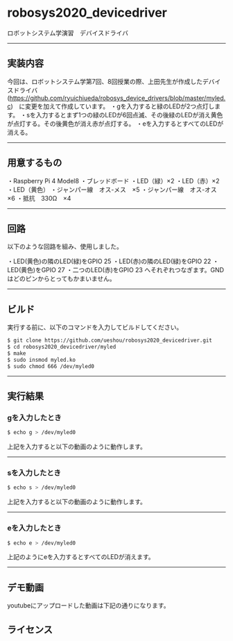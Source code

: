 # robosys2020_devicedriver
ロボットシステム学演習　デバイスドライバ

---
##  実装内容

今回は、ロボットシステム学第7回、8回授業の際、上田先生が作成したデバイスドライバ(https://github.com/ryuichiueda/robosys_device_drivers/blob/master/myled.c)　に変更を加えて作成しています。
・gを入力すると緑のLEDが2つ点灯します。
・sを入力するとまず1つの緑のLEDが6回点滅、その後緑のLEDが消え黄色が点灯する。その後黄色が消え赤が点灯する。
・eを入力するとすべてのLEDが消える。

---
## 用意するもの

・Raspberry Pi 4 Model8
・ブレッドボード
・LED（緑）×2
・LED（赤）×2
・LED（黄色）
・ジャンパー線　オス-メス　×5
・ジャンパー線　オス-オス　×6
・抵抗　330Ω　×4

---

## 回路

以下のような回路を組み、使用しました。

・LED(黄色)の隣のLED(緑)をGPIO 25
・LED(赤)の隣のLED(緑)をGPIO 22
・LED(黄色)をGPIO 27
・二つのLED(赤)をGPIO 23
へそれぞれつなぎます。GNDはどのピンからとってもかまいません。

---

## ビルド

実行する前に、以下のコマンドを入力してビルドしてください。

```sh
$ git clone https://github.com/ueshou/robosys2020_devicedriver.git
$ cd robosys2020_devicedriver/myled
$ make
$ sudo insmod myled.ko
$ sudo chmod 666 /dev/myled0
```

---

## 実行結果
### gを入力したとき

```sh
$ echo g > /dev/myled0
```

上記を入力すると以下の動画のように動作します。

---

### sを入力したとき

```sh
$ echo s > /dev/myled0
```
上記を入力すると以下の動画のように動作します。

---

### eを入力したとき

```sh
$ echo e > /dev/myled0
```
上記のようにeを入力するとすべてのLEDが消えます。

---

## デモ動画
youtubeにアップロードした動画は下記の通りになります。

## ライセンス



